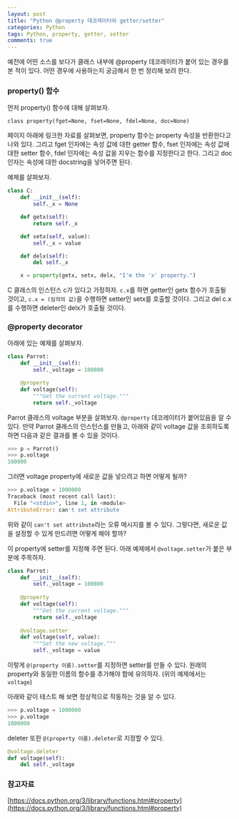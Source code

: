 ```yaml
---
layout: post
title: "Python @property 데코레이터와 getter/setter"
categories: Python
tags: Python, property, getter, setter
comments: true
---
```


예전에 어떤 소스를 보다가 클래스 내부에 @property 데코레이터가 붙어 있는 경우를 본 적이 있다. 어떤 경우에 사용하는지 궁금해서 한 번 정리해 보려 한다.

### property() 함수

먼저 property() 함수에 대해 살펴보자.

```
class property(fget=None, fset=None, fdel=None, doc=None)
```

페이지 아래에 링크한 자료를 살펴보면, property 함수는 property 속성을 반환한다고 나와 있다. 그리고 fget 인자에는 속성 값에 대한 getter 함수, fset 인자에는 속성 값에 대한 setter 함수, fdel 인자에는 속성 값을 지우는 함수를 지정한다고 한다. 그리고 doc 인자는 속성에 대한 docstring을 넣어주면 된다.

예제를 살펴보자. 

```python
class C:
    def __init__(self):
        self._x = None

    def getx(self):
        return self._x

    def setx(self, value):
        self._x = value

    def delx(self):
        del self._x

    x = property(getx, setx, delx, "I'm the 'x' property.")
```

C 클래스의 인스턴스 c가 있다고 가정하자. `c.x`를 하면 getter인 getx 함수가 호출될 것이고, `c.x = (임의의 값)`을 수행하면 setter인 setx를 호출할 것이다. 그리고 del c.x를 수행하면 deleter인 delx가 호출될 것이다.

### @property decorator

아래에 있는 예제를 살펴보자. 

```python
class Parrot:
    def __init__(self):
        self._voltage = 100000

    @property
    def voltage(self):
        """Get the current voltage."""
        return self._voltage
```

Parrot 클래스의 voltage 부분을 살펴보자. `@property` 데코레이터가 붙어있음을 알 수 있다. 만약 Parrot 클래스의 인스턴스를 만들고, 아래와 같이 voltage 값을 조회하도록 하면 다음과 같은 결과를 볼 수 있을 것이다. 

```python
>>> p = Parrot()
>>> p.voltage
100000
```

그러면 voltage property에 새로운 값을 넣으려고 하면 어떻게 될까?

```python
>>> p.voltage = 1000000
Traceback (most recent call last):
  File "<stdin>", line 1, in <module>
AttributeError: can't set attribute
```

위와 같이 `can't set attribute`라는 오류 메시지를 볼 수 있다. 그렇다면, 새로운 값을 설정할 수 있게 만드려면 어떻게 해야 할까?

이 property에 setter를 지정해 주면 된다. 아래 예제에서 `@voltage.setter`가 붙은 부분에 주목하자.

```python
class Parrot:
    def __init__(self):
        self._voltage = 100000
    
    @property
    def voltage(self):
        """Get the current voltage."""
        return self._voltage
    
    @voltage.setter
    def voltage(self, value):
        """Set the new voltage."""
        self._voltage = value
```

이렇게 `@(property 이름).setter`를 지정하면 setter를 만들 수 있다. 원래의 property와 동일한 이름의 함수를 추가해야 함에 유의하자. (위의 예제에서는 `voltage`)

아래와 같이 테스트 해 보면 정상적으로 작동하는 것을 알 수 있다.

```python
>>> p.voltage = 1000000
>>> p.voltage
1000000
```

deleter 또한 `@(property 이름).deleter`로 지정할 수 있다.

```python
@voltage.deleter
def voltage(self):
    del self._voltage
```

### 참고자료

[https://docs.python.org/3/library/functions.html#property](https://docs.python.org/3/library/functions.html#property)
